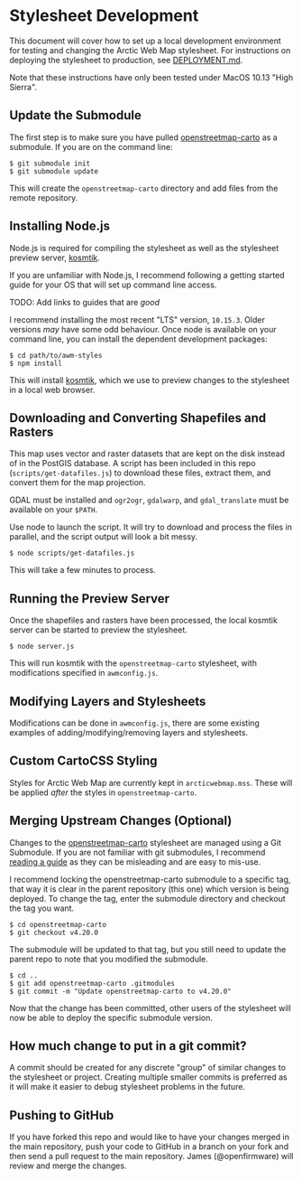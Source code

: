 # Stylesheet Development

This document will cover how to set up a local development environment for testing and changing the Arctic Web Map stylesheet. For instructions on deploying the stylesheet to production, see [DEPLOYMENT.md](DEPLOYMENT.md).

Note that these instructions have only been tested under MacOS 10.13 "High Sierra".

## Update the Submodule

The first step is to make sure you have pulled [openstreetmap-carto][] as a submodule. If you are on the command line:

```terminal
$ git submodule init
$ git submodule update
```

This will create the `openstreetmap-carto` directory and add files from the remote repository.

## Installing Node.js

Node.js is required for compiling the stylesheet as well as the stylesheet preview server, [kosmtik][].

If you are unfamiliar with Node.js, I recommend following a getting started guide for your OS that will set up command line access.

TODO: Add links to guides that are *good*

I recommend installing the most recent "LTS" version, `10.15.3`. Older versions *may* have some odd behaviour. Once node is available on your command line, you can install the dependent development packages:

```
$ cd path/to/awm-styles
$ npm install
```

This will install [kosmtik][], which we use to preview changes to the stylesheet in a local web browser.

## Downloading and Converting Shapefiles and Rasters

This map uses vector and raster datasets that are kept on the disk instead of in the PostGIS database. A script has been included in this repo (`scripts/get-datafiles.js`) to download these files, extract them, and convert them for the map projection.

GDAL must be installed and `ogr2ogr`, `gdalwarp`, and `gdal_translate` must be available on your `$PATH`.

Use node to launch the script. It will try to download and process the files in parallel, and the script output will look a bit messy.

```
$ node scripts/get-datafiles.js
```

This will take a few minutes to process.

## Running the Preview Server

Once the shapefiles and rasters have been processed, the local kosmtik server can be started to preview the stylesheet.

```
$ node server.js
```

This will run kosmtik with the `openstreetmap-carto` stylesheet, with modifications specified in `awmconfig.js`.

## Modifying Layers and Stylesheets

Modifications can be done in `awmconfig.js`, there are some existing examples of adding/modifying/removing layers and stylesheets.

## Custom CartoCSS Styling

Styles for Arctic Web Map are currently kept in `arcticwebmap.mss`. These will be applied *after* the styles in `openstreetmap-carto`.

## Merging Upstream Changes (Optional)

Changes to the [openstreetmap-carto][] stylesheet are managed using a Git Submodule. If you are not familiar with git submodules, I recommend [reading a guide](https://git-scm.com/book/en/v2/Git-Tools-Submodules) as they can be misleading and are easy to mis-use.

I recommend locking the openstreetmap-carto submodule to a specific tag, that way it is clear in the parent repository (this one) which version is being deployed. To change the tag, enter the submodule directory and checkout the tag you want.

```terminal
$ cd openstreetmap-carto
$ git checkout v4.20.0
```

The submodule will be updated to that tag, but you still need to update the parent repo to note that you modified the submodule.

```terminal
$ cd ..
$ git add openstreetmap-carto .gitmodules
$ git commit -m "Update openstreetmap-carto to v4.20.0"
```

Now that the change has been committed, other users of the stylesheet will now be able to deploy the specific submodule version.

[kosmtik]: https://github.com/kosmtik/kosmtik
[openstreetmap-carto]: https://github.com/gravitystorm/openstreetmap-carto

## How much change to put in a git commit?

A commit should be created for any discrete "group" of similar changes to the stylesheet or project. Creating multiple smaller commits is preferred as it will make it easier to debug stylesheet problems in the future.

## Pushing to GitHub

If you have forked this repo and would like to have your changes merged in the main repository, push your code to GitHub in a branch on your fork and then send a pull request to the main repository. James (@openfirmware) will review and merge the changes.
